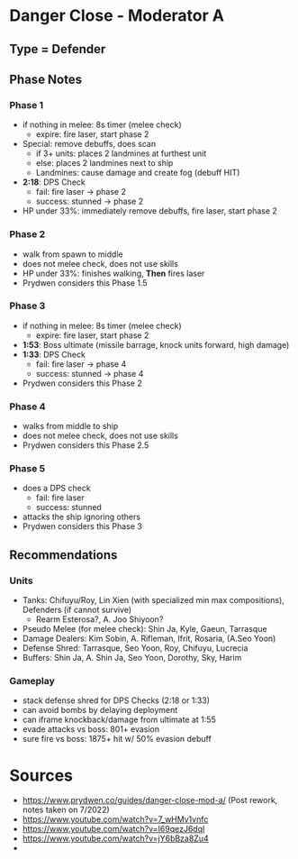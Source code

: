 # Danger Close - Moderator A
## Type = Defender
## Phase Notes
### Phase 1
- if nothing in melee: 8s timer (melee check)
  - expire: fire laser, start phase 2
- Special: remove debuffs, does scan 
  - if 3+ units: places 2 landmines at furthest unit
  - else: places 2 landmines next to ship 
  - Landmines: cause damage and create fog (debuff HIT)
- **2:18**: DPS Check 
  - fail: fire laser -> phase 2
  - success: stunned -> phase 2
- HP under 33%: immediately remove debuffs, fire laser, start phase 2
### Phase 2
- walk from spawn to middle
- does not melee check, does not use skills
- HP under 33%: finishes walking, **Then** fires laser
- Prydwen considers this Phase 1.5
### Phase 3
- if nothing in melee: 8s timer (melee check)
  - expire: fire laser, start phase 2
- **1:53**: Boss ultimate (missile barrage, knock units forward, high damage)
- **1:33**: DPS Check
  - fail: fire laser -> phase 4
  - success: stunned -> phase 4
- Prydwen considers this Phase 2
### Phase 4
- walks from middle to ship
- does not melee check, does not use skills
- Prydwen considers this Phase 2.5
### Phase 5
- does a DPS check
  - fail: fire laser
  - success: stunned
- attacks the ship ignoring others
- Prydwen considers this Phase 3
## Recommendations
### Units
- Tanks: Chifuyu/Roy, Lin Xien (with specialized min max compositions), Defenders (if cannot survive)
  - Rearm Esterosa?, A. Joo Shiyoon?
- Pseudo Melee (for melee check): Shin Ja, Kyle, Gaeun, Tarrasque
- Damage Dealers: Kim Sobin, A. Rifleman, Ifrit, Rosaria, (A.Seo Yoon)
- Defense Shred: Tarrasque, Seo Yoon, Roy, Chifuyu, Lucrecia 
- Buffers: Shin Ja, A. Shin Ja, Seo Yoon, Dorothy, Sky, Harim
### Gameplay
- stack defense shred for DPS Checks (2:18 or 1:33)
- can avoid bombs by delaying deployment
- can iframe knockback/damage from ultimate at 1:55
- evade attacks vs boss: 801+ evasion
- sure fire vs boss: 1875+ hit w/ 50% evasion debuff
# Sources
- https://www.prydwen.co/guides/danger-close-mod-a/ (Post rework, notes taken on 7/2022)
- https://www.youtube.com/watch?v=7_wHMv1vnfc
- https://www.youtube.com/watch?v=I69qezJ6dqI
- https://www.youtube.com/watch?v=jY6bBza8Zu4
- 